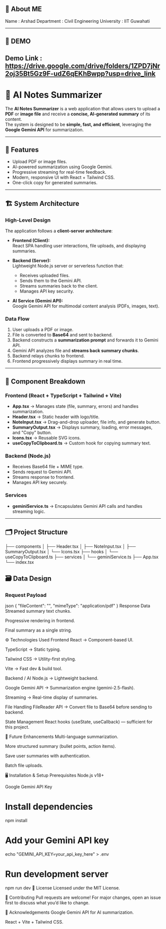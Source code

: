 ## 🚀 About ME
Name : Arshad
Department : Civil Engineering
University : IIT Guwahati

---

## 🚀 DEMO
Demo Link : https://drive.google.com/drive/folders/1ZPD7jNr2oj35Bt5Gz9F-udZ6qEKhBwpp?usp=drive_link
---


# 📄 AI Notes Summarizer

The **AI Notes Summarizer** is a web application that allows users to upload a **PDF** or **image file** and receive a **concise, AI-generated summary** of its content.  
The system is designed to be **simple, fast, and efficient**, leveraging the **Google Gemini API** for summarization.

---

## 🚀 Features
- Upload PDF or image files.
- AI-powered summarization using Google Gemini.
- Progressive streaming for real-time feedback.
- Modern, responsive UI with React + Tailwind CSS.
- One-click copy for generated summaries.

---

## 🏗️ System Architecture

### High-Level Design
The application follows a **client-server architecture**:

- **Frontend (Client):**  
  React SPA handling user interactions, file uploads, and displaying summaries.

- **Backend (Server):**  
  Lightweight Node.js server or serverless function that:
  - Receives uploaded files.  
  - Sends them to the Gemini API.  
  - Streams summaries back to the client.  
  - Manages API key security.  

- **AI Service (Gemini API):**  
  Google Gemini API for multimodal content analysis (PDFs, images, text).

### Data Flow
1. User uploads a PDF or image.  
2. File is converted to **Base64** and sent to backend.  
3. Backend constructs a **summarization prompt** and forwards it to Gemini API.  
4. Gemini API analyzes file and **streams back summary chunks**.  
5. Backend relays chunks to frontend.  
6. Frontend progressively displays summary in real time.  

---

## 🔧 Component Breakdown

### Frontend (React + TypeScript + Tailwind + Vite)
- **App.tsx** → Manages state (file, summary, errors) and handles summarization.  
- **Header.tsx** → Static header with logo/title.  
- **NoteInput.tsx** → Drag-and-drop uploader, file info, and generate button.  
- **SummaryOutput.tsx** → Displays summary, loading, error messages, and "Copy" button.  
- **Icons.tsx** → Reusable SVG icons.  
- **useCopyToClipboard.ts** → Custom hook for copying summary text.  

### Backend (Node.js)
- Receives Base64 file + MIME type.  
- Sends request to Gemini API.  
- Streams response to frontend.  
- Manages API key securely.  

### Services
- **geminiService.ts** → Encapsulates Gemini API calls and handles streaming logic.  

---

## 🗂️ Project Structure

├── components
│ ├── Header.tsx
│ ├── NoteInput.tsx
│ ├── SummaryOutput.tsx
│ └── Icons.tsx
├── hooks
│ └── useCopyToClipboard.ts
├── services
│ └── geminiService.ts
├── App.tsx
└── index.tsx

## 🗃️ Data Design

### Request Payload
json
{
  "fileContent": "<Base64 string>",
  "mimeType": "application/pdf"
}
Response Data
Streamed summary text chunks.

Progressive rendering in frontend.

Final summary as a single string.

⚙️ Technologies Used
Frontend
React → Component-based UI.

TypeScript → Static typing.

Tailwind CSS → Utility-first styling.

Vite → Fast dev & build tool.

Backend / AI
Node.js → Lightweight backend.

Google Gemini API → Summarization engine (gemini-2.5-flash).

Streaming → Real-time display of summaries.

File Handling
FileReader API → Convert file to Base64 before sending to backend.

State Management
React hooks (useState, useCallback) — sufficient for this project.

📌 Future Enhancements
Multi-language summarization.

More structured summary (bullet points, action items).

Save user summaries with authentication.

Batch file uploads.

🖥️ Installation & Setup
Prerequisites
Node.js v18+

Google Gemini API Key


# Install dependencies
npm install

# Add your Gemini API key
echo "GEMINI_API_KEY=your_api_key_here" > .env

# Run development server
npm run dev
📜 License
Licensed under the MIT License.

🤝 Contributing
Pull requests are welcome!
For major changes, open an issue first to discuss what you’d like to change.

🌟 Acknowledgements
Google Gemini API for AI summarization.

React + Vite + Tailwind CSS.
